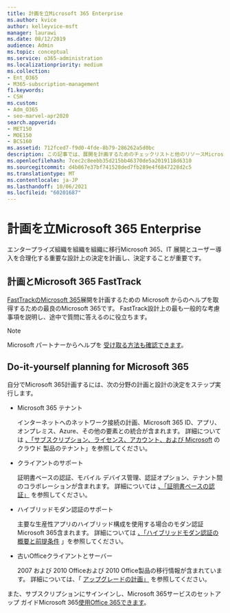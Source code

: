 ```yaml
---
title: 計画を立Microsoft 365 Enterprise
ms.author: kvice
author: kelleyvice-msft
manager: laurawi
ms.date: 08/12/2019
audience: Admin
ms.topic: conceptual
ms.service: o365-administration
ms.localizationpriority: medium
ms.collection:
- Ent_O365
- M365-subscription-management
f1.keywords:
- CSH
ms.custom:
- Adm_O365
- seo-marvel-apr2020
search.appverid:
- MET150
- MOE150
- BCS160
ms.assetid: 712fced7-f9d0-4fde-8b79-286262a5d0bc
description: この記事では、展開を計画するためのチェックリストと他のリソースMicrosoft 365 Enterpriseします。
ms.openlocfilehash: 7cec2c8eebb35d215bb46370de5a2019118d6310
ms.sourcegitcommit: d4b867e37bf741528ded7fb289e4f6847228d2c5
ms.translationtype: MT
ms.contentlocale: ja-JP
ms.lasthandoff: 10/06/2021
ms.locfileid: "60201687"
---
```

# <a name="plan-for-microsoft-365-enterprise"></a>計画を立Microsoft 365 Enterprise

エンタープライズ組織を組織を組織に移行Microsoft 365、IT 展開とユーザー導入を合理化する重要な設計上の決定を計画し、決定することが重要です。 

## <a name="planning-with-microsoft-365-fasttrack"></a>計画とMicrosoft 365 FastTrack

[FastTrackのMicrosoft 365](https://www.microsoft.com/fasttrack/microsoft-365)展開を計画するための Microsoft からのヘルプを取得するための最良のMicrosoft 365です。 FastTrack設計上の最も一般的な考慮事項を説明し、途中で質問に答えるのに役立ちます。 

>[!Note]
>Microsoft パートナーからヘルプを [受け取る方法も確認できます](https://www.microsoft.com/solution-providers/home)。
>

## <a name="do-it-yourself-planning-for-microsoft-365"></a>Do-it-yourself planning for Microsoft 365

自分でMicrosoft 365計画するには、次の分野の計画と設計の決定をステップ実行します。

- Microsoft 365 テナント

  インターネットへのネットワーク接続の計画、Microsoft 365 ID、アプリ、オンプレミス、Azure、その他の要素との統合が含まれます。 詳細については [、「サブスクリプション、ライセンス、アカウント、および Microsoft](subscriptions-licenses-accounts-and-tenants-for-microsoft-cloud-offerings.md) のクラウド 製品のテナント」を参照してください。

- クライアントのサポート

  証明書ベースの認証、モバイル デバイス管理、認証オプション、テナント間のコラボレーションが含まれます。 詳細については [、「証明書ベースの認証」](microsoft-365-client-support-certificate-based-authentication.md) を参照してください。

- ハイブリッドモダン認証のサポート

  主要な生産性アプリのハイブリッド構成を使用する場合のモダン認証Microsoft 365含まれます。 詳細については [、「ハイブリッドモダン認証の概要と前提条件](hybrid-modern-auth-overview.md) 」を参照してください。

- 古いOfficeクライアントとサーバー

  2007 および 2010 Officeおよび 2010 Office製品の移行情報が含まれています。 詳細については、「 [アップグレードの計画」](plan-upgrade-previous-versions-office.md) を参照してください。

また、サブスクリプションにサインインし、Microsoft 365サービスのセットアップ ガイドMicrosoft 365[使用Office 365できます](setup-guides-for-microsoft-365.md)。
